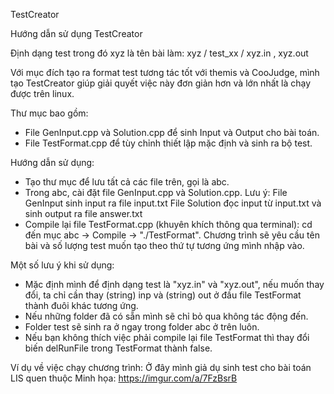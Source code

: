 TestCreator

Hướng dẫn sử dụng TestCreator

Định dạng test trong đó xyz là tên bài làm:
xyz / test_xx / xyz.in , xyz.out
 
Với mục đích tạo ra format test tương tác tốt với themis và CooJudge, mình tạo TestCreator giúp giải quyết việc này đơn giản hơn và lớn nhất là chạy được trên linux.

Thư mục bao gồm:
- File GenInput.cpp và Solution.cpp để sinh Input và Output cho bài toán.
- File TestFormat.cpp để tùy chỉnh thiết lập mặc định và sinh ra bộ test.

Hướng dẫn sử dụng:
- Tạo thư mục để lưu tất cả các file trên, gọi là abc.
- Trong abc, cài đặt file GenInput.cpp và Solution.cpp.
	Lưu ý:
	File GenInput sinh input ra file input.txt
	File Solution đọc input từ input.txt và sinh output ra file 		answer.txt
- Compile lại file TestFormat.cpp (khuyên khích thông qua terminal):
	cd đến mục abc -> Compile -> "./TestFormat".
	Chương trình sẽ yêu cầu tên bài và số lượng test muốn tạo theo thứ tự tương ứng mình nhập vào.

Một số lưu ý khi sử dụng:
- Mặc định mình để định dạng test là "xyz.in" và "xyz.out", nếu muốn thay đổi, ta chỉ cần thay (string) inp và (string) out ở đầu file TestFormat thành đuôi khác tương ứng.
- Nếu những folder đã có sẵn mình sẽ chỉ bỏ qua không tác động đến.
- Folder test sẽ sinh ra ở ngay trong folder abc ở trên luôn.
- Nếu bạn không thích việc phải compile lại file TestFormat thì thay đổi biến delRunFile trong TestFormat thành false.

Ví dụ về việc chạy chương trình:
Ở đây mình giả dụ sinh test cho bài toán LIS quen thuộc
Minh họa: https://imgur.com/a/7FzBsrB

